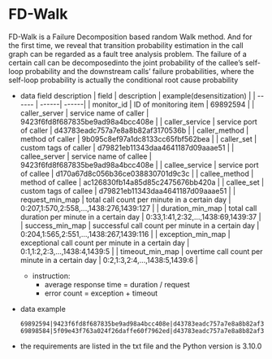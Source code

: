 # FD-Walk 
FD-Walk is a Failure Decomposition based random Walk method. And for the first time, we reveal that transition probability estimation in the call graph can be regarded as a fault tree analysis problem. The failure of a certain call can be decomposedinto the joint probability of the callee’s self-loop probability and the downstream calls’ failure probabilities, where the self-loop probability is actually the conditional root cause probability
- data field description
    | field | description | example(desensitization) |
    | ------ | ------| ------|
    | monitor_id | ID of monitoring item | 69892594 |
    | caller_server | service name of caller | 9423f6fd8f687835be9ad98a4bcc408e |
    | caller_service | service port of caller | d43783eadc757a7e8a8b82af3170536b |
    | caller_method | method of caller | 9b095c8ef97a1dc8133cc65fbf562bea |
    | caller_set | custom tags of caller | d79821eb11343daa4641187d09aaae51 |
    | callee_server | service name of callee | 9423f6fd8f687835be9ad98a4bcc408e |
    | callee_service | service port of callee | d170a67d8c056b36ce038830701d9c3c |
    | callee_method | method of callee | ac126830fb14a85d85c2475676bb420a |
    | callee_set | custom tags of callee | d79821eb11343daa4641187d09aaae51 |
    | request_min_map | total call count per minute in a certain day | 0:207,1:570,2:558,...,1438:276,1439:127 |
    | duration_min_map | total call duration per minute in a certain day | 0:33,1:41,2:32,...,1438:69,1439:37 |
    | success_min_map | successful call count per minute in a certain day | 0:204,1:565,2:551,...,1438:267,1439:116 |
    | exception_min_map | exceptional call count per minute in a certain day | 0:1,1:2,2:3,...,1438:4,1439:5 |
    | timeout_min_map | overtime call count per minute in a certain day | 0:2,1:3,2:4,...,1438:5,1439:6 |

    - instruction:
      - average response time = duration / request
      - error count = exception + timeout
    
- data example
  
  ```
  69892594|9423f6fd8f687835be9ad98a4bcc408e|d43783eadc757a7e8a8b82af3170536b|9b095c8ef97a1dc8133cc65fbf562bea|d79821eb11343daa4641187d09aaae51|9423f6fd8f687835be9ad98a4bcc408e|d170a67d8c056b36ce038830701d9c3c|ac126830fb14a85d85c2475676bb420a|d79821eb11343daa4641187d09aaae51|0:207,1:570,2:558,...,1438:276,1439:127|0:33,1:41,2:32,...,1438:69,1439:37|0:204,1:565,2:551,...,1438:267,1439:116|0:1,1:2,2:3,...,1438:4,1439:5|0:2,1:3,2:4,...,1438:5,1439:6
  69898584|5f09e43f763a024f26daffe60f7962ed|d43783eadc757a7e8a8b82af3170536b|d79821eb11343daa4641187d09aaae51|d79821eb11343daa4641187d09aaae51|29de4931c91a8541d9ff26133179966e|d79821eb11343daa4641187d09aaae51|9ff4ab9daf9ec5960903a7e631301437|d79821eb11343daa4641187d09aaae51|0:207,1:570,2:558,...,1438:276,1439:127|0:33,1:41,2:32,...,1438:69,1439:37|0:204,1:565,2:551,...,1438:267,1439:116|0:1,1:2,2:3,...,1438:4,1439:5|0:2,1:3,2:4,...,1438:5,1439:6
  ```
  
- the requirements are listed in the txt file and the Python version is 3.10.0
